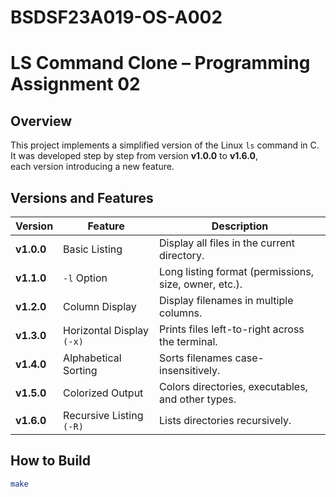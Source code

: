 # BSDSF23A019-OS-A002
# LS Command Clone – Programming Assignment 02

## Overview
This project implements a simplified version of the Linux `ls` command in C.  
It was developed step by step from version **v1.0.0** to **v1.6.0**,  
each version introducing a new feature.

## Versions and Features
| Version | Feature | Description |
|----------|----------|-------------|
| **v1.0.0** | Basic Listing | Display all files in the current directory. |
| **v1.1.0** | `-l` Option | Long listing format (permissions, size, owner, etc.). |
| **v1.2.0** | Column Display | Display filenames in multiple columns. |
| **v1.3.0** | Horizontal Display `(-x)` | Prints files left-to-right across the terminal. |
| **v1.4.0** | Alphabetical Sorting | Sorts filenames case-insensitively. |
| **v1.5.0** | Colorized Output | Colors directories, executables, and other types. |
| **v1.6.0** | Recursive Listing `(-R)` | Lists directories recursively. |

## How to Build
```bash
make
